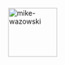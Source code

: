 <a href="https://ibb.co/yFBbPDs"><img src="https://i.ibb.co/F4qj397/mike-wazowski.jpg" alt="mike-wazowski" border="0" style="height: 100px;width: 100px;"></a>
